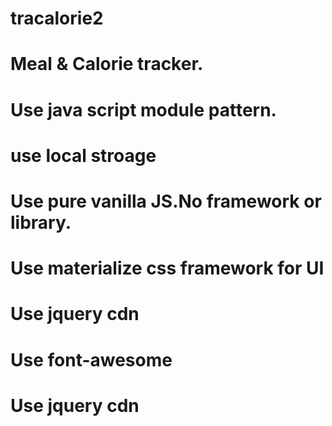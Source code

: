 # tracalorie2
# Meal & Calorie tracker.
# Use java script module pattern.
# use local stroage
# Use pure vanilla JS.No framework or library.
# Use materialize css framework for UI
# Use jquery cdn
# Use font-awesome
# Use jquery cdn


